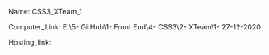 
Name: CSS3_XTeam_1

Computer_Link: E:\5- GitHub\1- Front End\4- CSS3\2- XTeam\1- 27-12-2020

Hosting_link:

